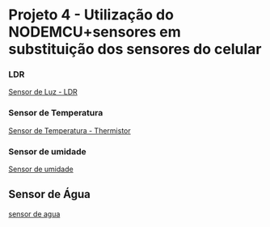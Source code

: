 # Projeto 4 - Utilização do NODEMCU+sensores em substituição dos sensores do celular
### LDR 

[Sensor de Luz - LDR](ldr.md)

### Sensor de Temperatura

[Sensor de Temperatura - Thermistor](thermistor.md)

### Sensor de umidade

[Sensor de umidade](Umidade.md)

## Sensor de Água
[sensor de agua](agua.md)
